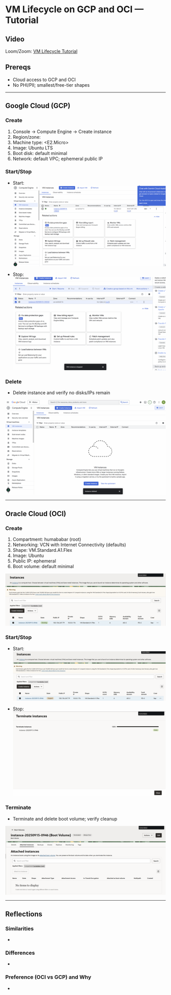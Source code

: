 # VM Lifecycle on GCP and OCI — Tutorial

## Video
Loom/Zoom: [VM Lifecycle Tutorial](assignment_1/video2920590959.mp4)

## Prereqs
- Cloud access to GCP and OCI
- No PHI/PII; smallest/free-tier shapes

---

## Google Cloud (GCP)
### Create
1. Console → Compute Engine → Create instance
2. Region/zone: <us-central1b>
3. Machine type: <E2.Micro>
4. Image: Ubuntu LTS
5. Boot disk: default minimal
6. Network: default VPC; ephemeral public IP


### Start/Stop
- Start:
![GCP create](assignment_1\gcprunning.png)

- Stop:
![GCP stopped](assignment_1\gcpstopped.png)

### Delete
- Delete instance and verify no disks/IPs remain

![GCP cleaned](assignment_1\gcpcleaned.png)

---

## Oracle Cloud (OCI)
### Create
1. Compartment: humababar (root)
2. Networking: VCN with Internet Connectivity (defaults)
3. Shape: VM.Standard.A1.Flex
4. Image: Ubuntu
5. Public IP: ephemeral
6. Boot volume: default minimal

![OCI create](assignment_1/ocirunning.png)

### Start/Stop
- Start: <state shows RUNNING>
![OCI running](assignment_1\ocistopped.png)

- Stop: 
![OCI terminated](assignment_1\ociterminated.png)

### Terminate
- Terminate and delete boot volume; verify cleanup

![OCI cleaned](assignment_1/ociclean.png)

---

## Reflections
### Similarities
- <brief bullets>

### Differences
- <brief bullets>

### Preference (OCI vs GCP) and Why
- <one short paragraph>
